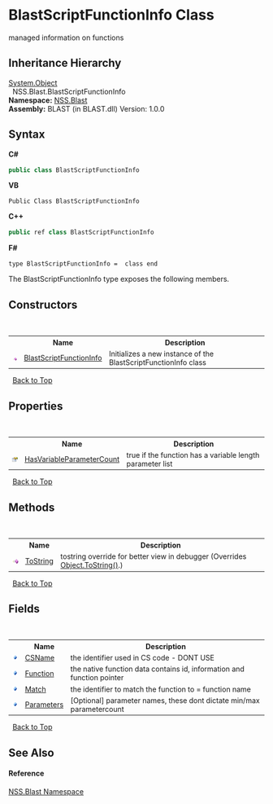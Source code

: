 # BlastScriptFunctionInfo Class
 

managed information on functions


## Inheritance Hierarchy
<a href="https://docs.microsoft.com/dotnet/api/system.object" target="_blank" rel="noopener noreferrer">System.Object</a><br />&nbsp;&nbsp;NSS.Blast.BlastScriptFunctionInfo<br />
**Namespace:**&nbsp;<a href="88b55311-4a89-0894-e27a-e157e443c7f7.md">NSS.Blast</a><br />**Assembly:**&nbsp;BLAST (in BLAST.dll) Version: 1.0.0

## Syntax

**C#**<br />
``` C#
public class BlastScriptFunctionInfo
```

**VB**<br />
``` VB
Public Class BlastScriptFunctionInfo
```

**C++**<br />
``` C++
public ref class BlastScriptFunctionInfo
```

**F#**<br />
``` F#
type BlastScriptFunctionInfo =  class end
```

The BlastScriptFunctionInfo type exposes the following members.


## Constructors
&nbsp;<table><tr><th></th><th>Name</th><th>Description</th></tr><tr><td>![Public method](media/pubmethod.gif "Public method")</td><td><a href="a61a2445-75ee-d5a0-64df-5df188e61216.md">BlastScriptFunctionInfo</a></td><td>
Initializes a new instance of the BlastScriptFunctionInfo class</td></tr></table>&nbsp;
<a href="#blastscriptfunctioninfo-class">Back to Top</a>

## Properties
&nbsp;<table><tr><th></th><th>Name</th><th>Description</th></tr><tr><td>![Public property](media/pubproperty.gif "Public property")</td><td><a href="13743af0-18d0-34a2-d4dd-f20c1fee58f7.md">HasVariableParameterCount</a></td><td>
true if the function has a variable length parameter list</td></tr></table>&nbsp;
<a href="#blastscriptfunctioninfo-class">Back to Top</a>

## Methods
&nbsp;<table><tr><th></th><th>Name</th><th>Description</th></tr><tr><td>![Public method](media/pubmethod.gif "Public method")</td><td><a href="a64c83af-69fa-f879-083c-00692b609628.md">ToString</a></td><td>
tostring override for better view in debugger
 (Overrides <a href="https://docs.microsoft.com/dotnet/api/system.object.tostring#system-object-tostring" target="_blank" rel="noopener noreferrer">Object.ToString()</a>.)</td></tr></table>&nbsp;
<a href="#blastscriptfunctioninfo-class">Back to Top</a>

## Fields
&nbsp;<table><tr><th></th><th>Name</th><th>Description</th></tr><tr><td>![Public field](media/pubfield.gif "Public field")</td><td><a href="a45b8222-2349-3582-1d06-851f9e8383a0.md">CSName</a></td><td>
the identifier used in CS code - DONT USE</td></tr><tr><td>![Public field](media/pubfield.gif "Public field")</td><td><a href="424e4636-688d-a136-fe04-d014070df53b.md">Function</a></td><td>
the native function data contains id, information and function pointer</td></tr><tr><td>![Public field](media/pubfield.gif "Public field")</td><td><a href="1af05d39-79d5-7524-50fd-13fe0acbd0a4.md">Match</a></td><td>
the identifier to match the function to = function name</td></tr><tr><td>![Public field](media/pubfield.gif "Public field")</td><td><a href="95f82f5e-8a22-c2a3-4844-fa6d0963f6ef.md">Parameters</a></td><td>
[Optional] parameter names, these dont dictate min/max parametercount</td></tr></table>&nbsp;
<a href="#blastscriptfunctioninfo-class">Back to Top</a>

## See Also


#### Reference
<a href="88b55311-4a89-0894-e27a-e157e443c7f7.md">NSS.Blast Namespace</a><br />